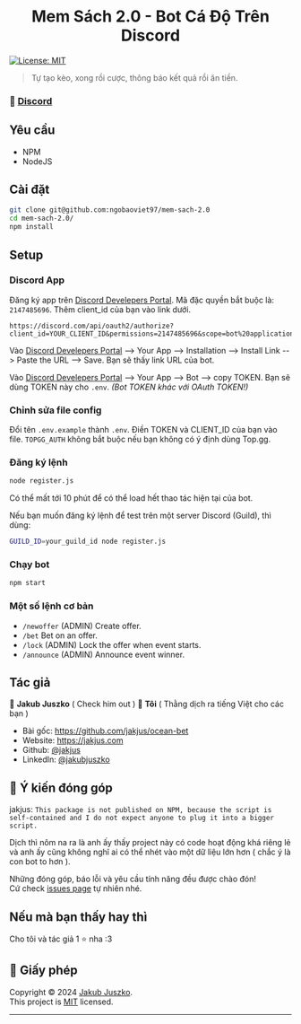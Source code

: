 <h1 align="center">Mem Sách 2.0 - Bot Cá Độ Trên Discord</h1>
<p>
  <a href="https://github.com/jakjus/ocean-bet/blob/master/LICENSE" target="_blank">
    <img alt="License: MIT" src="https://img.shields.io/github/license/jakjus/ocean-bet" />
  </a>
</p>

> Tự tạo kèo, xong rồi cược, thông báo kết quả rồi ăn tiền.

### 🚀 [Discord](https://discord.gg/BYKJmqCH4R)

## Yêu cầu

- NPM
- NodeJS

## Cài đặt

```sh
git clone git@github.com:ngobaoviet97/mem-sach-2.0
cd mem-sach-2.0/
npm install
```

## Setup

### Discord App

Đăng ký app trên [Discord Develepers Portal](https://discord.com/developers/applications). Mã đặc quyền bắt buộc là: `2147485696`. Thêm client_id của bạn vào link dưới.

```
https://discord.com/api/oauth2/authorize?client_id=YOUR_CLIENT_ID&permissions=2147485696&scope=bot%20applications.commands
```

Vào [Discord Develepers Portal](https://discord.com/developers/applications) --> Your App --> Installation --> Install Link --> Paste the URL --> Save. Bạn sẽ thấy link URL của bot.

Vào [Discord Develepers Portal](https://discord.com/developers/applications) --> Your App --> Bot --> copy TOKEN. Bạn sẽ dùng TOKEN này cho `.env`. _(Bot TOKEN khác với OAuth TOKEN!)_

### Chỉnh sửa file config

Đổi tên `.env.example` thành `.env`. Điền TOKEN và CLIENT_ID của bạn vào file. `TOPGG_AUTH` không bắt buộc nếu bạn không có ý định dùng Top.gg.

### Đăng ký lệnh

```sh
node register.js
```

Có thể mất tới 10 phút để có thể load hết thao tác hiện tại của bot.

Nếu bạn muốn đăng ký lệnh để test trên một server Discord
(Guild), thì dùng:

```sh
GUILD_ID=your_guild_id node register.js
```

### Chạy bot

```sh
npm start
```

### Một số lệnh cơ bản

- `/newoffer` (ADMIN) Create offer.
- `/bet` Bet on an offer.
- `/lock` (ADMIN) Lock the offer when event starts.
- `/announce` (ADMIN) Announce event winner.

## Tác giả

👤 **Jakub Juszko** ( Check him out )
👤 **Tôi** ( Thằng dịch ra tiếng Việt cho các bạn )

- Bài gốc: https://github.com/jakjus/ocean-bet
- Website: https://jakjus.com
- Github: [@jakjus](https://github.com/jakjus)
- LinkedIn: [@jakubjuszko](https://linkedin.com/in/jakubjuszko)

## 🤝 Ý kiến đóng góp

jakjus:
`This package is not published on NPM, because the script is self-contained and I do not expect anyone to
plug it into a bigger script.`

Dịch thì nôm na ra là anh ấy thấy project này có code hoạt động khá riêng lẻ và anh ấy cũng không nghĩ ai có thể
nhét vào một dữ liệu lớn hơn ( chắc ý là con bot to hơn ).

Những đóng góp, báo lỗi và yêu cầu tính năng đều được chào đón!<br />Cứ check [issues page](https://github.com/jakjus/ocean-bet/issues) tự nhiên nhé.

## Nếu mà bạn thấy hay thì

Cho tôi và tác giả 1 ⭐️ nha :3

## 📝 Giấy phép

Copyright © 2024 [Jakub Juszko](https://github.com/jakjus).<br />
This project is [MIT](https://github.com/jakjus/ocean-bet/blob/master/LICENSE) licensed.

---
